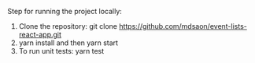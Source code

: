 Step for running the project locally:
1. Clone the repository: git clone https://github.com/mdsaon/event-lists-react-app.git
2. yarn install and then yarn start
3. To run unit tests: yarn test